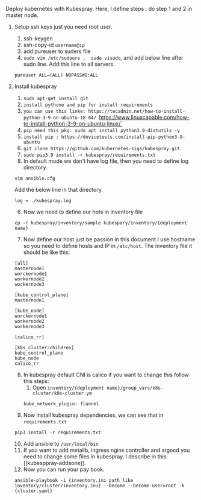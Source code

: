 
Deploy kubernetes with Kubespray. Here, I define steps :
do step 1 and 2 in master node.
1. Setup ssh keys just you need root user.
	1. ssh-keygen
	2. ssh-copy-id `username@ip`
	3. add pureuser to suders file
	4. `sudo vim /etc/sudoers ,  sudo visudo`,  and add below line after sudo line. Add this line to all servers.
	```
    pureuser ALL=(ALL) NOPASSWD:ALL 
	```

2. Install kubespray 
	1. `sudo apt-get install git`
	2. `install pythone and pip for install requirements`
	3. `you can use this linke: https://tecadmin.net/how-to-install-python-3-9-on-ubuntu-18-04/ `https://www.linuxcapable.com/how-to-install-python-3-9-on-ubuntu-linux/`
	4. `pip need this pkg: sudo apt install python3.9-distutils -y`
	5. `install pip : https://devicetests.com/install-pip-python3-9-ubuntu`
	6. `git clone https://github.com/kubernetes-sigs/kubespray.git`
	7. `sudo pip3.9 install -r kubespray/requirements.txt` 
	8. In default mode we don't have log file, then you need to define log directory. 
	```
	vim ansible.cfg
	```
	 Add the below line in that directory.
	 ```
	 log = ./kubespray.log
	 ```
	 6. Now we need to define our hots in inventory file
	 ```
	 cp -r kubespray/inventory/sample kubespary/inventory/{deployment name}
	```
	7. Now define our host just be passion in this document I use hostname so you need to define hosts and IP in `/etc/host`. The inventory file it should be like this:
	```
	[all]
	masternode1
	worckernode1
	workernode2
	workernode3
	
	[kube_control_plane]
	masternode1
	
	[kube_node] 
 	worckernode1
	workernode2
	workernode3

	[calico_rr]

    [k8s_cluster:children]
    kube_control_plane
    kube_node
    calico_rr
    ```

	 8. In kubespray default CNI is calico if you want to change this follow this steps: 
		 1. Open `inventory/{deployment name}/group_vars/k8s-cluster/k8s-cluster.ym`
		```
		kube_network_plugin: flannel
		```
	9. Now install kubespray dependencies, we can see that in `requirements.txt`  
	```
	pip3 install -r requirements.txt
    ```
	10.  Add ansible to `/usr/local/bin`
	11. If you want to add metallb, ingress nginx controller and argocd you need to change some files in kubespray. I describe in this:  [[kubesppray-addsone]].
	12. Now you can run your pay book.
	```
	ansible-playbook -i {inventory.ini path like inventory/cluster/inventory.inu} --become --become-user=root -k {cluster.yaml}
   ```
